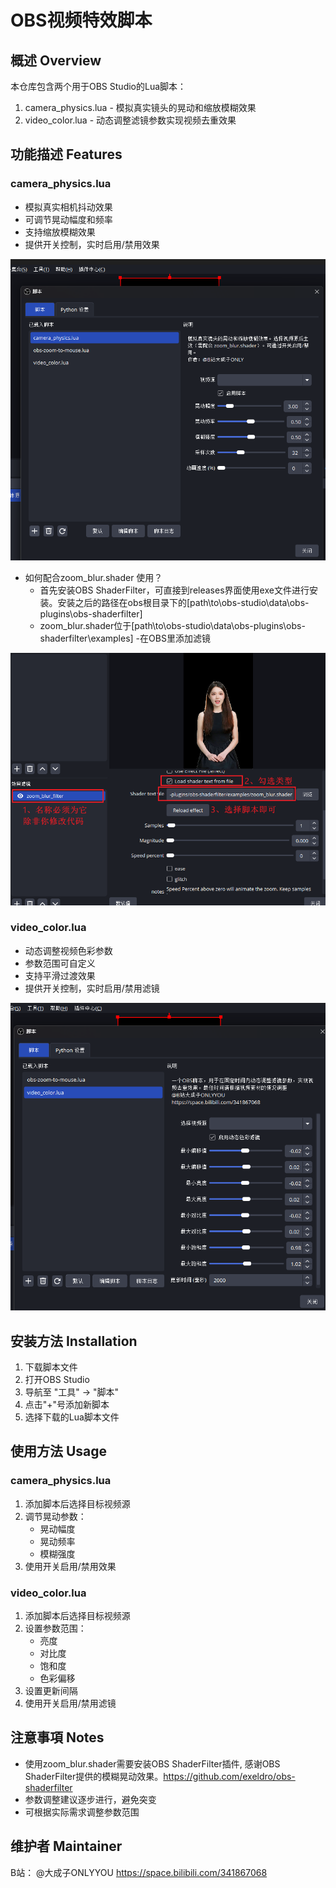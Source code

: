 # OBS视频特效脚本

## 概述 Overview
本仓库包含两个用于OBS Studio的Lua脚本：
1. camera_physics.lua - 模拟真实镜头的晃动和缩放模糊效果
2. video_color.lua - 动态调整滤镜参数实现视频去重效果

## 功能描述 Features

### camera_physics.lua
- 模拟真实相机抖动效果
- 可调节晃动幅度和频率
- 支持缩放模糊效果
- 提供开关控制，实时启用/禁用效果

![camera_physics](https://raw.githubusercontent.com/liancheng-zcy/obs-video-deduplication/main/static/camera_physics.png)

- 如何配合zoom_blur.shader 使用？ 
  - 首先安装OBS ShaderFilter，可直接到releases界面使用exe文件进行安装。安装之后的路径在obs根目录下的[path\to\obs-studio\data\obs-plugins\obs-shaderfilter]
  - zoom_blur.shader位于[path\to\obs-studio\data\obs-plugins\obs-shaderfilter\examples]
  -在OBS里添加滤镜

![zoom_blur_shader](https://raw.githubusercontent.com/liancheng-zcy/obs-video-deduplication/main/static/zoom_blur_shader.png)

### video_color.lua
- 动态调整视频色彩参数
- 参数范围可自定义
- 支持平滑过渡效果
- 提供开关控制，实时启用/禁用滤镜

![video_color](https://raw.githubusercontent.com/liancheng-zcy/obs-video-deduplication/main/static/video_color.png)


## 安装方法 Installation
1. 下载脚本文件
2. 打开OBS Studio
3. 导航至 "工具" -> "脚本"
4. 点击"+"号添加新脚本
5. 选择下载的Lua脚本文件

## 使用方法 Usage
### camera_physics.lua
1. 添加脚本后选择目标视频源
2. 调节晃动参数：
   - 晃动幅度
   - 晃动频率
   - 模糊强度
3. 使用开关启用/禁用效果

### video_color.lua
1. 添加脚本后选择目标视频源
2. 设置参数范围：
   - 亮度
   - 对比度
   - 饱和度
   - 色彩偏移
3. 设置更新间隔
4. 使用开关启用/禁用滤镜

## 注意事項 Notes
- 使用zoom_blur.shader需要安装OBS ShaderFilter插件, 感谢OBS ShaderFilter提供的模糊晃动效果。https://github.com/exeldro/obs-shaderfilter
- 参数调整建议逐步进行，避免突变
- 可根据实际需求调整参数范围

## 维护者 Maintainer
B站： @大成子ONLYYOU https://space.bilibili.com/341867068
